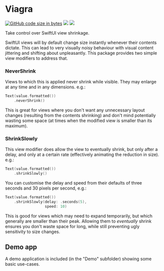#  Viagra

[![GitHub code size in bytes](https://img.shields.io/github/languages/code-size/wadetregaskis/Viagra.svg)]()
[![](https://img.shields.io/endpoint?url=https%3A%2F%2Fswiftpackageindex.com%2Fapi%2Fpackages%2Fwadetregaskis%2FViagra%2Fbadge%3Ftype%3Dplatforms)](https://swiftpackageindex.com/wadetregaskis/Viagra)
[![](https://img.shields.io/endpoint?url=https%3A%2F%2Fswiftpackageindex.com%2Fapi%2Fpackages%2Fwadetregaskis%2FViagra%2Fbadge%3Ftype%3Dswift-versions)](https://swiftpackageindex.com/wadetregaskis/Viagra)

Take control over SwiftUI view shrinkage.

SwiftUI views will by default change size instantly whenever their contents dictate.  This can lead to very visually noisy behaviour with visual content jittering and shifting about unpleasantly.  This package provides two simple view modifiers to address that.

### NeverShrink

Views to which this is applied never shrink while visible.  They may enlarge at any time and in any dimensions.  e.g.:

```swift
Text(value.formatted())
    .neverShrink()
```

This is great for views where you don't want any unnecessary layout changes (resulting from the contents shrinking) and don't mind potentially wasting some space (at times when the modified view is smaller than its maximum).

### ShrinkSlowly

This view modifier does allow the view to eventually shrink, but only after a delay, and only at a certain rate (effectively animating the reduction in size).  e.g.:

```swift
Text(value.formatted())
    .shrinkSlowly()
```

You can customise the delay and speed from their defaults of three seconds and 30 pixels per second, e.g.:

```swift
Text(value.formatted())
    .shrinkSlowly(delay: .seconds(5),
                  speed: 10)
```

This is good for views which may need to expand temporarily, but which generally are smaller than their peak.  Allowing them to _eventually_ shrink ensures you don't waste space for long, while still preventing ugly sensitivity to size changes.

## Demo app

A demo application is included (in the "Demo" subfolder) showing some basic use-cases.